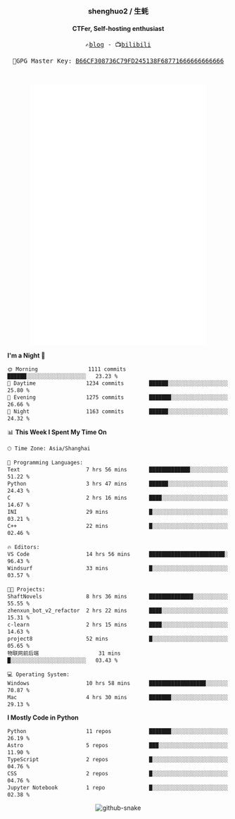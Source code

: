 <h3 align="center"> shenghuo2 / 生蚝 </h3>
<h4 align="center" >CTFer, Self-hosting enthusiast</h3>


<p align="center">
  <samp>
    ✍️<a href="https://blog.shenghuo2.top/">blog</a> -
    📺<a href="https://space.bilibili.com/85894935">bilibili</a>
  </samp>
</p>
<p align="center">
  <samp>
     🔐GPG Master Key: <a align="center" href="https://github.com/shenghuo2.gpg">B66CF308736C79FD245138F68771666666666666</a>
  </samp>
</p>
<br>
<p align="center">
  <a href="https://github.com/shenghuo2">
    <img width="400" align="top" src="https://github.com/shenghuo2/shenghuo2/blob/main/metrics.left.svg" />
  </a>
  <a href="https://github.com/shenghuo2">
    <img width="400" align="top" src="https://github.com/shenghuo2/shenghuo2/blob/main/metrics.right.svg" />
  </a>
</p>


<!--START_SECTION:waka-->
**I'm a Night 🦉** 

```text
🌞 Morning                1111 commits        ██████░░░░░░░░░░░░░░░░░░░   23.23 % 
🌆 Daytime                1234 commits        ██████░░░░░░░░░░░░░░░░░░░   25.80 % 
🌃 Evening                1275 commits        ███████░░░░░░░░░░░░░░░░░░   26.66 % 
🌙 Night                  1163 commits        ██████░░░░░░░░░░░░░░░░░░░   24.32 % 
```


📊 **This Week I Spent My Time On** 

```text
🕑︎ Time Zone: Asia/Shanghai

💬 Programming Languages: 
Text                     7 hrs 56 mins       █████████████░░░░░░░░░░░░   51.22 % 
Python                   3 hrs 47 mins       ██████░░░░░░░░░░░░░░░░░░░   24.43 % 
C                        2 hrs 16 mins       ████░░░░░░░░░░░░░░░░░░░░░   14.67 % 
INI                      29 mins             █░░░░░░░░░░░░░░░░░░░░░░░░   03.21 % 
C++                      22 mins             █░░░░░░░░░░░░░░░░░░░░░░░░   02.46 % 

🔥 Editors: 
VS Code                  14 hrs 56 mins      ████████████████████████░   96.43 % 
Windsurf                 33 mins             █░░░░░░░░░░░░░░░░░░░░░░░░   03.57 % 

🐱‍💻 Projects: 
ShaftNovels              8 hrs 36 mins       ██████████████░░░░░░░░░░░   55.55 % 
zhenxun_bot_v2_refactor  2 hrs 22 mins       ████░░░░░░░░░░░░░░░░░░░░░   15.31 % 
c-learn                  2 hrs 15 mins       ████░░░░░░░░░░░░░░░░░░░░░   14.63 % 
project8                 52 mins             █░░░░░░░░░░░░░░░░░░░░░░░░   05.65 % 
物联网前后端                   31 mins             █░░░░░░░░░░░░░░░░░░░░░░░░   03.43 % 

💻 Operating System: 
Windows                  10 hrs 58 mins      ██████████████████░░░░░░░   70.87 % 
Mac                      4 hrs 30 mins       ███████░░░░░░░░░░░░░░░░░░   29.13 % 
```

**I Mostly Code in Python** 

```text
Python                   11 repos            ███████░░░░░░░░░░░░░░░░░░   26.19 % 
Astro                    5 repos             ███░░░░░░░░░░░░░░░░░░░░░░   11.90 % 
TypeScript               2 repos             █░░░░░░░░░░░░░░░░░░░░░░░░   04.76 % 
CSS                      2 repos             █░░░░░░░░░░░░░░░░░░░░░░░░   04.76 % 
Jupyter Notebook         1 repo              █░░░░░░░░░░░░░░░░░░░░░░░░   02.38 % 
```




<!--END_SECTION:waka-->


<div align="center">
  <picture>
    <source media="(prefers-color-scheme: dark)" srcset="https://gist.githubusercontent.com/shenghuo2/bfce20b14ab0484cef03bae6e60e0b3a/raw/github-snake-dark.svg" />
    <source media="(prefers-color-scheme: light)" srcset="https://gist.githubusercontent.com/shenghuo2/bfce20b14ab0484cef03bae6e60e0b3a/raw/github-snake.svg" />
    <img alt="github-snake" src="https://gist.githubusercontent.com/shenghuo2/bfce20b14ab0484cef03bae6e60e0b3a/raw/github-snake.svg" />
  </picture>
</div>

<!--
**shenghuo2/shenghuo2** is a ✨ _special_ ✨ repository because its `README.md` (this file) appears on your GitHub profile.

Here are some ideas to get you started:

- 🔭 I’m currently working on ...
- 🌱 I’m currently learning ...
- 👯 I’m looking to collaborate on ...
- 🤔 I’m looking for help with ...
- 💬 Ask me about ...
- 📫 How to reach me: ...
- 😄 Pronouns: ...
- ⚡ Fun fact: ...
-->
